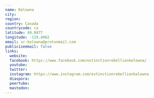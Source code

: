 ```yaml
---
name: Kelowna
city:
region:
country: Canada
countrycode: ca
latitude: 49.8877
longitude: -119.4962
email: xr-kelowna@protonmail.com
publiciseemail: false
links:
  website:
  facebook: https://www.facebook.com/extinctionrebellionkelowna/
  youtube:
  twitter:
  instagram: https://www.instagram.com/extinctionrebellionkelowna
  diaspora:
  peertube:
  mastodon:
---
```

